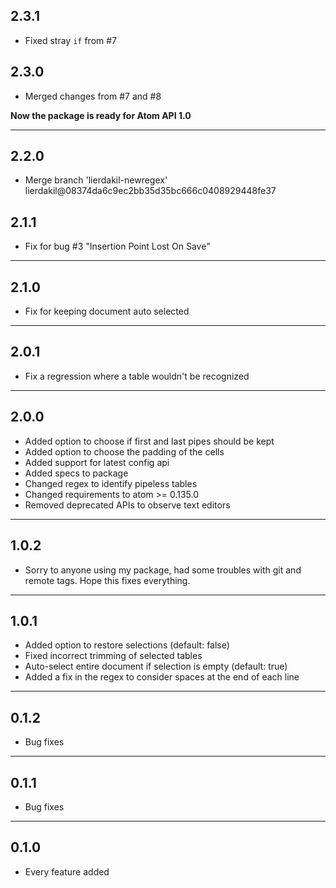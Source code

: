 ## 2.3.1

* Fixed stray `if` from #7

## 2.3.0

* Merged changes from #7 and #8

**Now the package is ready for Atom API 1.0**

- - -

## 2.2.0

* Merge branch 'lierdakil-newregex' lierdakil@08374da6c9ec2bb35d35bc666c0408929448fe37

## 2.1.1

* Fix for bug #3 "Insertion Point Lost On Save"

- - -

## 2.1.0

* Fix for keeping document auto selected

- - -

## 2.0.1

* Fix a regression where a table wouldn't be recognized

- - -

## 2.0.0

* Added option to choose if first and last pipes should be kept
* Added option to choose the padding of the cells
* Added support for latest config api
* Added specs to package
* Changed regex to identify pipeless tables
* Changed requirements to atom >= 0.135.0
* Removed deprecated APIs to observe text editors

- - -

## 1.0.2

* Sorry to anyone using my package, had some troubles with git and remote tags. Hope this fixes everything.

- - -

## 1.0.1

* Added option to restore selections (default: false)
* Fixed incorrect trimming of selected tables
* Auto-select entire document if selection is empty (default: true)
* Added a fix in the regex to consider spaces at the end of each line

- - -

## 0.1.2

* Bug fixes

- - -

## 0.1.1

* Bug fixes

- - -

## 0.1.0

* Every feature added
